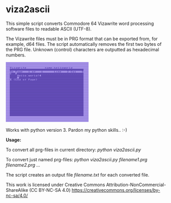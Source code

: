 # viza2ascii
This simple script converts Commodore 64 Vizawrite word processing software files to readable ASCII (UTF-8). 

The Vizawrite files must be in PRG format that can be exported from, for example, d64 files. The script automatically removes the first two bytes of the PRG file. Unknown (control) characters are outputted as hexadecimal numbers. 

![Demo](https://github.com/t33bu/viza2ascii/blob/master/helloworld.png)

Works with python version 3. Pardon my python skills.. :-)

**Usage:** 

To convert all prg-files in current directory: _python viza2ascii.py_

To convert just named prg-files: _python viza2ascii.py filename1.prg filename2.prg ..._

The script creates an output file _filename.txt_ for each converted file.

This work is licensed under Creative Commons Attribution-NonCommercial-ShareAlike (CC BY-NC-SA 4.0) https://creativecommons.org/licenses/by-nc-sa/4.0/
  
